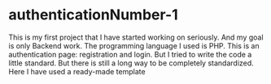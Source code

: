 # authenticationNumber-1
This is my first project that I have started working on seriously. And my goal is only Backend work. The programming language I used is PHP. This is an authentication page: registration and login. But I tried to write the code a little standard. But there is still a long way to be completely standardized.
Here I have used a ready-made template
